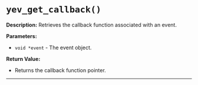 # `yev_get_callback()`

**Description:**
Retrieves the callback function associated with an event.

**Parameters:**
- `void *event` - The event object.

**Return Value:**
- Returns the callback function pointer.

---
